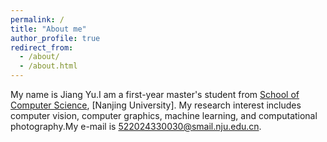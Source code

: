 ```yaml
---
permalink: /
title: "About me"
author_profile: true
redirect_from: 
  - /about/
  - /about.html
---
```


My name is Jiang Yu.I am a first-year master's student from [School of Computer Science](https://cs.nju.edu.cn/), [Nanjing University]. My research interest includes computer vision, computer graphics, machine learning, and computational photography.My e-mail is 522024330030@smail.nju.edu.cn.

